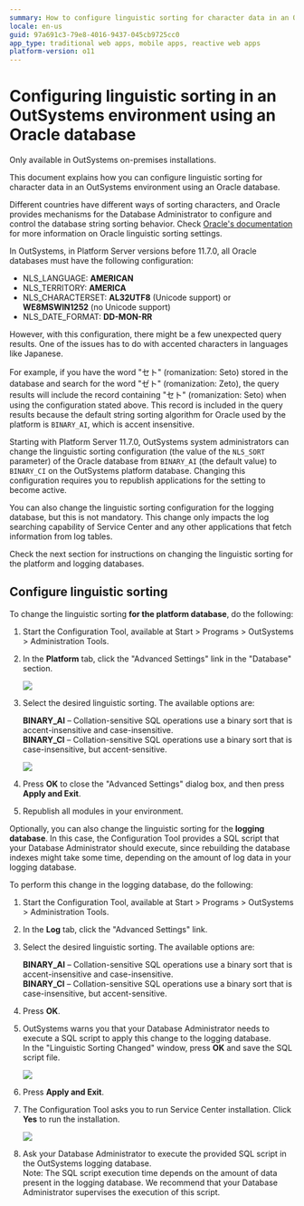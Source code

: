 ```yaml
---
summary: How to configure linguistic sorting for character data in an OutSystems environment using an Oracle database. 
locale: en-us
guid: 97a691c3-79e8-4016-9437-045cb9725cc0
app_type: traditional web apps, mobile apps, reactive web apps
platform-version: o11
---
```


# Configuring linguistic sorting in an OutSystems environment using an Oracle database

<div class="info">

Only available in OutSystems on-premises installations.

</div>

This document explains how you can configure linguistic sorting for character data in an OutSystems environment using an Oracle database. 

Different countries have different ways of sorting characters, and Oracle provides mechanisms for the Database Administrator to configure and control the database string sorting behavior. Check [Oracle's documentation](https://docs.oracle.com/cd/B28359_01/server.111/b28298/ch5lingsort.htm#i1009059) for more information on Oracle linguistic sorting settings.

In OutSystems, in Platform Server versions before 11.7.0, all Oracle databases must have the following configuration:

* NLS_LANGUAGE: **AMERICAN**
* NLS_TERRITORY: **AMERICA**
* NLS_CHARACTERSET: **AL32UTF8** (Unicode support) or **WE8MSWIN1252** (no Unicode support)
* NLS_DATE_FORMAT: **DD-MON-RR**

However, with this configuration, there might be a few unexpected query results. One of the issues has to do with accented characters in languages like Japanese. 

For example, if you have the word "セト" (romanization: Seto) stored in the database and search for the word "ゼト" (romanization: Zeto), the query results will include the record containing "セト" (romanization: Seto) when using the configuration stated above. This record is included in the query results because the default string sorting algorithm for Oracle used by the platform is `BINARY_AI`, which is accent insensitive.

Starting with Platform Server 11.7.0, OutSystems system administrators can change the linguistic sorting configuration (the value of the `NLS_SORT` parameter) of the Oracle database from `BINARY_AI` (the default value) to `BINARY_CI` on the OutSystems platform database. Changing this configuration requires you to republish applications for the setting to become active. 

You can also change the linguistic sorting configuration for the logging database, but this is not mandatory. This change only impacts the log searching capability of Service Center and any other applications that fetch information from log tables.

Check the next section for instructions on changing the linguistic sorting for the platform and logging databases.

## Configure linguistic sorting 

To change the linguistic sorting **for the platform database**, do the following:

1. Start the Configuration Tool, available at Start > Programs > OutSystems > Administration Tools.

1. In the **Platform** tab, click the "Advanced Settings" link in the "Database" section.

    ![](images/oracle-ct-advanced-settings-link.png)

1. Select the desired linguistic sorting. The available options are:

    **BINARY_AI** – Collation-sensitive SQL operations use a binary sort that is accent-insensitive and case-insensitive.  
    **BINARY_CI** – Collation-sensitive SQL operations use a binary sort that is case-insensitive, but accent-sensitive.

    ![](images/oracle-ct-advanced-settings.png)

1. Press **OK** to close the "Advanced Settings" dialog box, and then press **Apply and Exit**.

1. Republish all modules in your environment.

Optionally, you can also change the linguistic sorting for the **logging database**. In this case, the Configuration Tool provides a SQL script that your Database Administrator should execute, since rebuilding the database indexes might take some time, depending on the amount of log data in your logging database.

To perform this change in the logging database, do the following:

1. Start the Configuration Tool, available at Start > Programs > OutSystems > Administration Tools.

1. In the **Log** tab, click the "Advanced Settings" link.

1. Select the desired linguistic sorting. The available options are:

    **BINARY_AI** – Collation-sensitive SQL operations use a binary sort that is accent-insensitive and case-insensitive.  
    **BINARY_CI** – Collation-sensitive SQL operations use a binary sort that is case-insensitive, but accent-sensitive. 

1. Press **OK**. 

1. OutSystems warns you that your Database Administrator needs to execute a SQL script to apply this change to the logging database.  
    In the "Linguistic Sorting Changed" window, press **OK** and save the SQL script file.

    ![](images/oracle-ct-warn-linguistic-sorting-changed.png)

1. Press **Apply and Exit**.

1. The Configuration Tool asks you to run Service Center installation. Click **Yes** to run the installation.

    ![](images/oracle-ct-question-servicecenter-install.png)

1. Ask your Database Administrator to execute the provided SQL script in the OutSystems logging database.  
    Note: The SQL script execution time depends on the amount of data present in the logging database. We recommend that your Database Administrator supervises the execution of this script.
